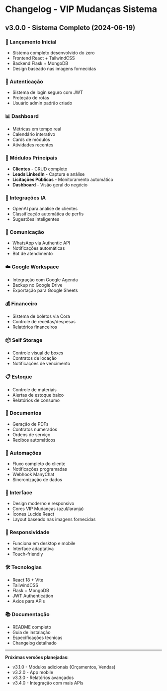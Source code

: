 # Changelog - VIP Mudanças Sistema

## v3.0.0 - Sistema Completo (2024-06-19)

### 🎉 Lançamento Inicial
- Sistema completo desenvolvido do zero
- Frontend React + TailwindCSS
- Backend Flask + MongoDB
- Design baseado nas imagens fornecidas

### 🔐 Autenticação
- Sistema de login seguro com JWT
- Proteção de rotas
- Usuário admin padrão criado

### 📊 Dashboard
- Métricas em tempo real
- Calendário interativo
- Cards de módulos
- Atividades recentes

### 👥 Módulos Principais
- **Clientes** - CRUD completo
- **Leads LinkedIn** - Captura e análise
- **Licitações Públicas** - Monitoramento automático
- **Dashboard** - Visão geral do negócio

### 🤖 Integrações IA
- OpenAI para análise de clientes
- Classificação automática de perfis
- Sugestões inteligentes

### 📱 Comunicação
- WhatsApp via Authentic API
- Notificações automáticas
- Bot de atendimento

### ☁️ Google Workspace
- Integração com Google Agenda
- Backup no Google Drive
- Exportação para Google Sheets

### 💰 Financeiro
- Sistema de boletos via Cora
- Controle de receitas/despesas
- Relatórios financeiros

### 📦 Self Storage
- Controle visual de boxes
- Contratos de locação
- Notificações de vencimento

### 📋 Estoque
- Controle de materiais
- Alertas de estoque baixo
- Relatórios de consumo

### 📄 Documentos
- Geração de PDFs
- Contratos numerados
- Ordens de serviço
- Recibos automáticos

### 🔧 Automações
- Fluxo completo do cliente
- Notificações programadas
- Webhook ManyChat
- Sincronização de dados

### 🎨 Interface
- Design moderno e responsivo
- Cores VIP Mudanças (azul/laranja)
- Ícones Lucide React
- Layout baseado nas imagens fornecidas

### 📱 Responsividade
- Funciona em desktop e mobile
- Interface adaptativa
- Touch-friendly

### 🛠️ Tecnologias
- React 18 + Vite
- TailwindCSS
- Flask + MongoDB
- JWT Authentication
- Axios para APIs

### 📚 Documentação
- README completo
- Guia de instalação
- Especificações técnicas
- Changelog detalhado

---

**Próximas versões planejadas:**
- v3.1.0 - Módulos adicionais (Orçamentos, Vendas)
- v3.2.0 - App mobile
- v3.3.0 - Relatórios avançados
- v3.4.0 - Integração com mais APIs

